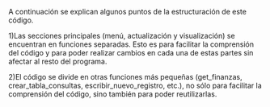 A continuación se explican algunos puntos de la estructuración de este código.

1)Las secciones principales (menú, actualización y visualización) se encuentran en funciones separadas. Esto es para facilitar la comprensión del código y para poder realizar cambios en cada una de estas partes sin afectar al resto del programa.

2)El código se divide en otras funciones más pequeñas (get_finanzas, crear_tabla_consultas, escribir_nuevo_registro, etc.), no sólo para facilitar la comprensión del código, sino también para poder reutilizarlas.



